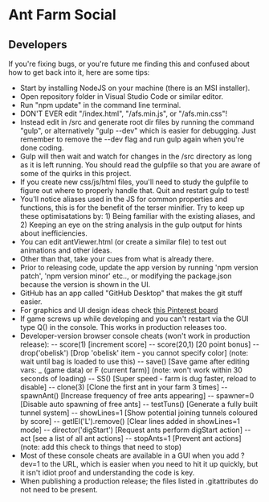 # Ant Farm Social

## Developers

If you're fixing bugs, or you're future me finding this and confused about how
to get back into it, here are some tips:

- Start by installing NodeJS on your machine (there is an MSI installer).
- Open repository folder in Visual Studio Code or similar editor.
- Run "npm update" in the command line terminal.
- DON'T EVER edit "/index.html", "/afs.min.js", or "/afs.min.css"!
- Instead edit in /src and generate root dir files by running the command "gulp",
  or alternatively "gulp --dev" which is easier for debugging.  Just remember
  to remove the --dev flag and run gulp again when you're done coding.
- Gulp will then wait and watch for changes in the /src
  directory as long as it is left running.  You should read the gulpfile
  so that you are aware of some of the quirks in this project.
- If you create new css/js/html files, you'll need to study the gulpfile
  to figure out where to properly handle that.  Quit and restart gulp to test!
- You'll notice aliases used in the JS for common properties and functions,
  this is for the benefit of the terser minifier.  Try to keep up these
  optimisatations by: 1) Being familiar with the existing aliases, and 
  2) Keeping an eye on the string analysis in the gulp output for hints
  about inefficiencies.
- You can edit antViewer.html (or create a similar file) to test out
  animations and other ideas.
- Other than that, take your cues from what is already there.
- Prior to releasing code, update the app version by running
  'npm version patch', 'npm version minor' etc.., or modifying the package.json
  because the version is shown in the UI.
- GitHub has an app called "GitHub Desktop" that makes the git stuff easier.
- For graphics and UI design ideas check [this Pinterest board](https://www.pinterest.com.au/braksator/antfarmsocial/)
- If game screws up while developing and you can't restart via the GUI type
  Q() in the console.  This works in production releases too.
- Developer-version browser console cheats (won't work in production release):
  -- score(1) [increment score]
  -- score(20,1) [20 point bonus]
  -- drop('obelisk') [Drop 'obelisk' item - you cannot specify color]
     (note: wait until bag is loaded to use this)
  -- save() [Save game after editing vars: _ (game data) or F (current farm)]
     (note: won't work within 30 seconds of loading)
  -- SS() [Super speed - farm is dug faster, reload to disable]
  -- clone(3) [Clone the first ant in your farm 3 times]
  -- spawnAnt() [Increase frequency of free ants appearing]
  -- spawner=0 [Disable auto spawning of free ants]
  -- testTuns() [Generate a fully built tunnel system]
  -- showLines=1 [Show potential joining tunnels coloured by score]
  -- getlEl('L').remove() [Clear lines added in showLines=1 mode]
  -- director('digStart') [Request ants perform digStart action]
  -- act [see a list of all ant actions]
  -- stopAnts=1 [Prevent ant actions] 
     (note: add this check to things that need to stop)
- Most of these console cheats are available in a GUI when you add
  ?dev=1 to the URL, which is easier when you need to hit it up quickly, but it
  isn't idiot proof and understanding the code is key.
- When publishing a production release; the files listed in .gitattributes do
  not need to be present.
